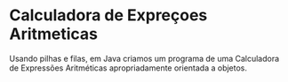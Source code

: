 # Calculadora de Expreçoes Aritmeticas
Usando pilhas e filas, em Java criamos um programa de uma Calculadora de Expressões Aritméticas apropriadamente orientada a objetos.


